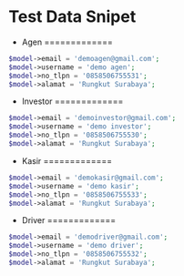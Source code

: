 # Test Data Snipet

* Agen
=============
```php
$model->email = 'demoagen@gmail.com';
$model->username = 'demo agen';
$model->no_tlpn = '0858506755531';
$model->alamat = 'Rungkut Surabaya';
```
* Investor
=============
```php
$model->email = 'demoinvestor@gmail.com';
$model->username = 'demo investor';
$model->no_tlpn = '0858506755530';
$model->alamat = 'Rungkut Surabaya';
```
* Kasir
=============
```php
$model->email = 'demokasir@gmail.com';
$model->username = 'demo kasir';
$model->no_tlpn = '0858506755533';
$model->alamat = 'Rungkut Surabaya';
```
* Driver
=============
```php
$model->email = 'demodriver@gmail.com';
$model->username = 'demo driver';
$model->no_tlpn = '0858506755532';
$model->alamat = 'Rungkut Surabaya';
```